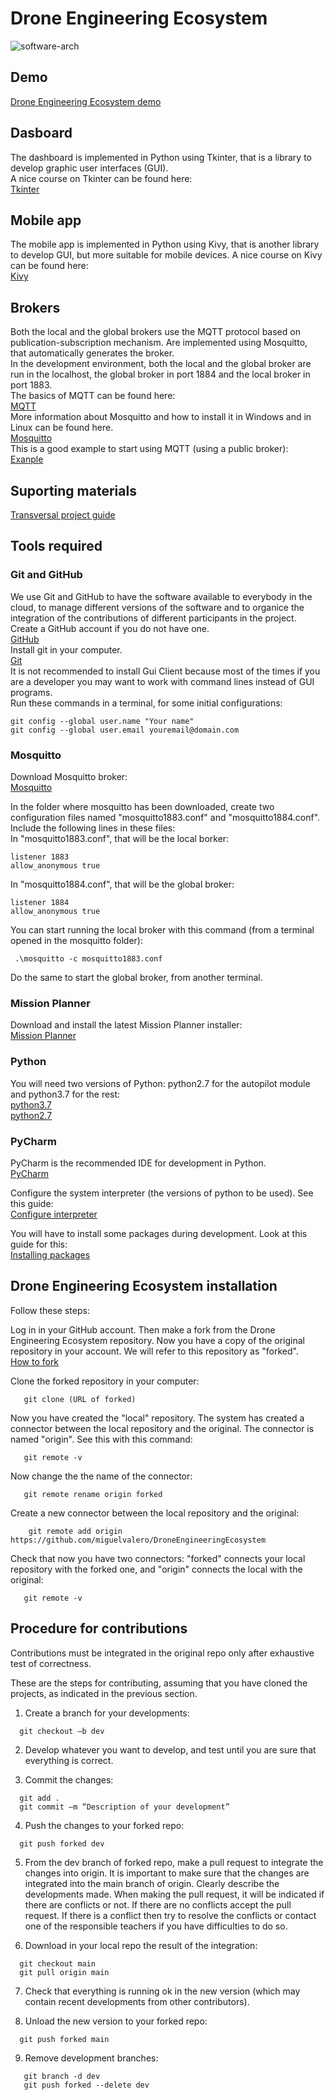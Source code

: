# Drone Engineering Ecosystem   
![software-arch](https://user-images.githubusercontent.com/32190349/155320787-f8549148-3c93-448b-b79a-388623ca5d3f.png)

## Demo   
[Drone Engineering Ecosystem demo](https://www.youtube.com/playlist?list=PL64O0POFYjHpXyP-T063RdKRJXuhqgaXY)    
      
## Dasboard   
The dashboard is implemented in Python using Tkinter, that is a library to develop graphic user interfaces (GUI).   
A nice course on Tkinter can be found here:   
[Tkinter](https://www.youtube.com/watch?v=YXPyB4XeYLA)   

## Mobile app   
The mobile app is implemented in Python using Kivy, that is another library to develop GUI, but more suitable for mobile devices.
A nice course on Kivy can be found here:   
[Kivy](https://www.youtube.com/watch?v=l8Imtec4ReQ)   
 

## Brokers   
Both the local and the global brokers use the MQTT protocol based on publication-subscription mechanism. Are implemented using Mosquitto, that automatically generates the broker.    
In the development environment, both the local and the global broker are run in the localhost, the global broker in port 1884 and the local broker in port 1883.   
The basics of MQTT can be found here:   
[MQTT](https://www.youtube.com/watch?v=EIxdz-2rhLs)   
More information about Mosquitto and how to install it in Windows and in Linux can be found here.   
[Mosquitto](https://www.youtube.com/watch?v=DH-VSAACtBk)      
This is a good example to start using MQTT (using a public broker):    
[Exanple](https://www.youtube.com/watch?v=kuyCd53AOtg)   


## Suporting materials   
[Transversal project guide](https://github.com/miguelvalero/DroneEngineeringEcosystem/blob/main/TransversalProjectGuide.pdf)    


## Tools required   
### Git and GitHub   
We use Git and GitHub to have the software available to everybody in the cloud, to manage different versions of the software and to organice the integration of the contributions of different participants in the project.   
Create a GitHub account if you do not have one.    
[GitHub](https://github.com/)      
Install git in your computer.     
[Git](https://git-scm.com/book/en/v2/Getting-Started-Installing-Git)      
It is not recommended to install Gui Client because most of the times if you are a developer you may want to work with command lines instead of GUI programs.      
Run these commands in a terminal, for some initial configurations:
```
git config --global user.name "Your name"
git config --global user.email youremail@domain.com
```

### Mosquitto     
Download Mosquitto broker:      
[Mosquitto](https://mosquitto.org/download/)    

In the folder where mosquitto has been downloaded, create two configuration files named "mosquitto1883.conf" and "mosquitto1884.conf". Include the following lines in these files:     
In "mosquitto1883.conf", that will be the local borker:   
```
listener 1883
allow_anonymous true
```
In "mosquitto1884.conf", that will be the global broker:   
```
listener 1884
allow_anonymous true
```
You can start running the local broker with this command (from a terminal opened in the mosquitto folder):
```
 .\mosquitto -c mosquitto1883.conf
```
     
Do the same to start the global broker, from another terminal.

### Mission Planner     
Download and install the latest Mission Planner installer:      
[Mission Planner](https://ardupilot.org/planner/docs/mission-planner-installation.html)     


### Python
You will need two versions of Python: python2.7 for the autopilot module and python3.7 for the rest:       
[python3.7](https://www.python.org/downloads/release/python-370/)    
[python2.7](https://www.python.org/downloads/release/python-2718/)    


### PyCharm 
PyCharm is the recommended IDE for development in Python.   
[PyCharm](https://www.jetbrains.com/pycharm/)   

Configure the system interpreter (the versions of python to be used). See this guide:   
[Configure interpreter](https://www.jetbrains.com/help/pycharm/configuring-local-python-interpreters.html)   
      
You will have to install some packages during development. Look at this guide for this:        
[Installing packages](https://www.youtube.com/watch?v=zCO3KxV2zPI&ab_channel=PhilParisi)     

## Drone Engineering Ecosystem installation   
Follow these steps:     
     
Log in in your GitHub account. Then make a fork from the Drone Engineering Ecosystem repository. Now you have a copy of the original repository in your account. We will refer to this repository as "forked".     
[How to fork](https://user-images.githubusercontent.com/99663441/154680663-996139d2-17c7-4630-b338-9a1f53b1ff8d.gif)    



Clone the forked repository in your computer:   
```
   git clone (URL of forked)
```
      
Now you have created the "local" repository. The system has created a connector between the local repository and the original. The connector is named "origin". See this with this command:
```
   git remote -v
```
      
Now change the the name of the connector:
```
   git remote rename origin forked
```
     
Create a new connector between the local repository and the original:
```
    git remote add origin https://github.com/miguelvalero/DroneEngineeringEcosystem
```
     
Check that now you have two connectors: "forked" connects your local repository with the forked one, and "origin" connects the local with the original:
```
   git remote -v
```

## Procedure for contributions 
Contributions must be integrated in the original repo only after exhaustive test of correctness.     

These are the steps for contributing, assuming that you have cloned the projects, as indicated in the previous section.     

1. Create a branch for your developments:
```
  git checkout –b dev
```
          
2. Develop whatever you want to develop, and test until you are sure that everything is correct.
          
3. Commit the changes:
```
  git add .
  git commit –m “Description of your development”
```
                   
4. Push the changes to your forked repo:
```
  git push forked dev
```
           
5. From the dev branch of forked repo, make a pull request to integrate the changes into origin. It is important to make sure that the changes are integrated into the main branch of origin. Clearly describe the developments made. When making the pull request, it will be indicated if there are conflicts or not. If there are no conflicts accept the pull request. If there is a conflict then try to resolve the conflicts or contact one of the responsible teachers if you have difficulties to do so.
           
6. Download in your local repo the result of the integration:
```
  git checkout main
  git pull origin main
```
         
7. Check that everything is running ok in the new version (which may contain recent developments from other contributors).
             
8. Unload the new version to your forked repo:
```
  git push forked main
```
9. Remove development branches:
```
   git branch -d dev
   git push forked --delete dev
 ```
